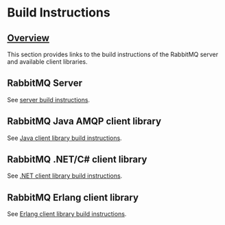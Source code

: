 <!--
Copyright (c) 2007-2019 Pivotal Software, Inc.

All rights reserved. This program and the accompanying materials
are made available under the terms of the under the Apache License,
Version 2.0 (the "License”); you may not use this file except in compliance
with the License. You may obtain a copy of the License at

https://www.apache.org/licenses/LICENSE-2.0

Unless required by applicable law or agreed to in writing, software
distributed under the License is distributed on an "AS IS" BASIS,
WITHOUT WARRANTIES OR CONDITIONS OF ANY KIND, either express or implied.
See the License for the specific language governing permissions and
limitations under the License.
-->

# Build Instructions

## <a id="overview" class="anchor" href="#overview">Overview</a>

<p class="intro">
  This section provides links to the build instructions
  of the RabbitMQ server and available client libraries.
</p>

<div class="landing-box">
  <h2>RabbitMQ Server</h2>
  <p>
    See <a href="build-server.html">server build instructions</a>.
  </p>
</div>

<div class="landing-box">
  <h2>RabbitMQ Java AMQP client library</h2>
  <p>
    See <a href="build-java-client.html">Java client library build
      instructions</a>.
  </p>
</div>

<div class="landing-box">
  <h2>RabbitMQ .NET/C# client library</h2>
  <p>
    See <a href="build-dotnet-client.html">.NET client library build instructions</a>.
  </p>
</div>

<div class="landing-box">
  <h2>RabbitMQ Erlang client library</h2>
  <p>
    See <a href="build-erlang-client.html">Erlang client
      library build instructions</a>.
  </p>
</div>
